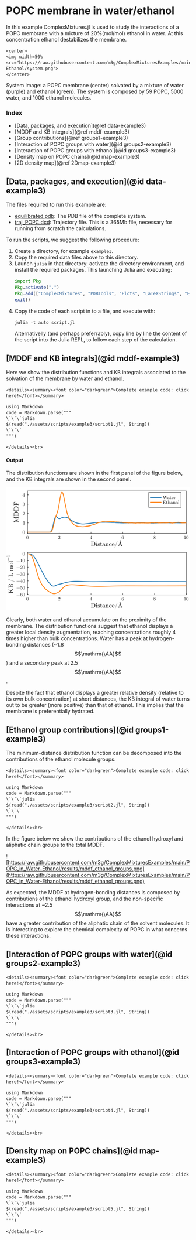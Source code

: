 # POPC membrane in water/ethanol

In this example ComplexMixtures.jl is used to study the interactions of a POPC membrane with a mixture of 20%(mol/mol) ethanol in water. At this concentration ethanol destabilizes the membrane.

```@raw html
<center>
<img width=50% src="https://raw.githubusercontent.com/m3g/ComplexMixturesExamples/main/POPC_in_Water-Ethanol/system.png">
</center>
```

System image: a POPC membrane (center) solvated by a mixture of water (purple) and ethanol (green). The system is composed by 59 POPC, 5000 water, and 1000 ethanol molecules.  

### Index

- [Data, packages, and execution](@ref data-example3)
- [MDDF and KB integrals](@ref mddf-example3)
- [Group contributions](@ref groups1-example3)
- [Interaction of POPC groups with water](@id groups2-example3)
- [Interaction of POPC groups with ethanol](@id groups3-example3)
- [Density map on POPC chains](@id map-example3)
- [2D density map](@ref 2Dmap-example3)

## [Data, packages, and execution](@id data-example3)

The files required to run this example are:

- [equilibrated.pdb](https://raw.githubusercontent.com/m3g/ComplexMixturesExamples/main/POPC_in_Water-Ethanol/simulation/equilibrated.pdb): The PDB file of the complete system.
- [traj_POPC.dcd](https://www.dropbox.com/scl/fi/hcenxrdf8g8hfbllyakhy/traj_POPC.dcd?rlkey=h9zivtwgya3ivva1i6q6xmr2p&dl=0): Trajectory file. This is a 365Mb file, necessary for running from scratch the calculations.

To run the scripts, we suggest the following procedure:

1. Create a directory, for example `example3`.
2. Copy the required data files above to this directory.
3. Launch `julia` in that directory: activate the directory environment, and install the required packages. This launching Julia and executing:
   ```julia
   import Pkg 
   Pkg.activate(".")
   Pkg.add(["ComplexMixtures", "PDBTools", "Plots", "LaTeXStrings", "EasyFit"])
   exit()
   ```
4. Copy the code of each script in to a file, and execute with:
   ```julia
   julia -t auto script.jl
   ```
   Alternativelly (and perhaps preferrably), copy line by line the content of the script into
   the Julia REPL, to follow each step of the calculation.

## [MDDF and KB integrals](@id mddf-example3)

Here we show the distribution functions and KB integrals associated to the solvation of the membrane by water and ethanol. 

```@raw html
<details><summary><font color="darkgreen">Complete example code: click here!</font></summary>
```
```@eval
using Markdown
code = Markdown.parse("""
\`\`\`julia
$(read("./assets/scripts/example3/script1.jl", String))
\`\`\`
""")
```
```@raw html
</details><br>
```

#### Output 

The distribution functions are shown in the first panel of the figure below, and the KB integrals are shown in the second panel.

![](https://raw.githubusercontent.com/m3g/ComplexMixturesExamples/main/POPC_in_Water-Ethanol/results/mddf_kb.png)

Clearly, both water and ethanol accumulate on the proximity of the membrane. The distribution functions suggest that ethanol displays a greater local density augmentation, reaching concentrations roughly 4 times higher than bulk concentrations. Water has a peak at hydrogen-bonding distances (~1.8$$\mathrm{\AA}$$) and a secondary peak at 2.5$$\mathrm{\AA}$$.

Despite the fact that ethanol displays a greater relative density (relative to its own bulk concentration) at short distances, the KB integral of water turns out to be greater (more positive) than that of ethanol. This implies that the membrane is preferentially hydrated.

## [Ethanol group contributions](@id groups1-example3)

The minimum-distance distribution function can be decomposed into the contributions of the ethanol molecule groups. 

```@raw html
<details><summary><font color="darkgreen">Complete example code: click here!</font></summary>
```
```@eval
using Markdown
code = Markdown.parse("""
\`\`\`julia
$(read("./assets/scripts/example3/script2.jl", String))
\`\`\`
""")
```
```@raw html
</details><br>
```

In the figure below we show the contributions of the ethanol hydroxyl and aliphatic chain groups to the total MDDF.

![https://raw.githubusercontent.com/m3g/ComplexMixturesExamples/main/POPC_in_Water-Ethanol/results/mddf_ethanol_groups.png](https://raw.githubusercontent.com/m3g/ComplexMixturesExamples/main/POPC_in_Water-Ethanol/results/mddf_ethanol_groups.png)

As expected, the MDDF at hydrogen-bonding distances is composed by contributions of the ethanol hydroxyl group, and the non-specific interactions at ~2.5$$\mathrm{\AA}$$ have a greater contribution of the aliphatic chain of the solvent molecules. It is interesting to explore the chemical complexity of POPC in what concerns these interactions.

## [Interaction of POPC groups with water](@id groups2-example3)

```@raw html
<details><summary><font color="darkgreen">Complete example code: click here!</font></summary>
```
```@eval
using Markdown
code = Markdown.parse("""
\`\`\`julia
$(read("./assets/scripts/example3/script3.jl", String))
\`\`\`
""")
```
```@raw html
</details><br>
```

## [Interaction of POPC groups with ethanol](@id groups3-example3)

```@raw html
<details><summary><font color="darkgreen">Complete example code: click here!</font></summary>
```
```@eval
using Markdown
code = Markdown.parse("""
\`\`\`julia
$(read("./assets/scripts/example3/script4.jl", String))
\`\`\`
""")
```
```@raw html
</details><br>
```

## [Density map on POPC chains](@id map-example3)

```@raw html
<details><summary><font color="darkgreen">Complete example code: click here!</font></summary>
```
```@eval
using Markdown
code = Markdown.parse("""
\`\`\`julia
$(read("./assets/scripts/example3/script5.jl", String))
\`\`\`
""")
```
```@raw html
</details><br>
```
